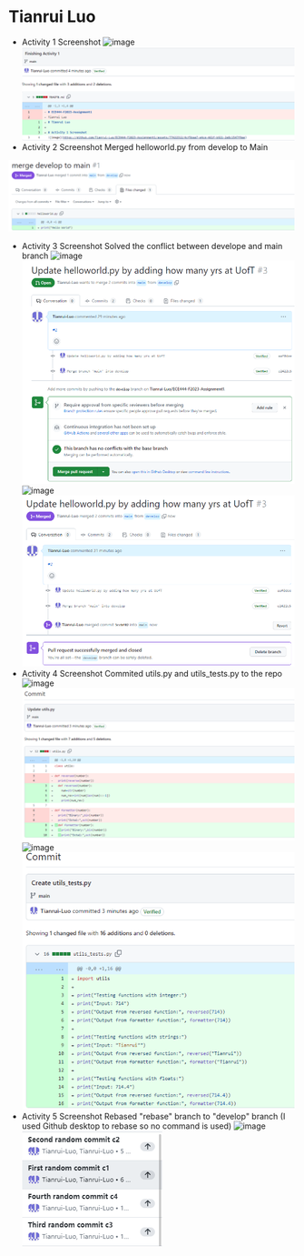 # Tianrui Luo

* Activity 1 Screenshot 
![image](https://github.com/Tianrui-Luo/ECE444-F2023-Assignment1/assets/77422312/17f679b3-c176-4664-970f-42f8abb53977)
![alt text](1.png)
* Activity 2 Screenshot
  Merged helloworld.py from develop to Main

![alt text](2.png)
* Activity 3 Screenshot
  Solved the conflict between develope and main branch
![image](https://github.com/Tianrui-Luo/ECE444-F2023-Assignment1/assets/77422312/6354bc34-1090-49aa-a24a-76b668c3bc0c)
![alt text](3.png)
![image](https://github.com/Tianrui-Luo/ECE444-F2023-Assignment1/assets/77422312/e12adb85-9f92-4c23-8133-b7b25f1c8f56)
![alt text](4.png)
* Activity 4 Screenshot
  Commited utils.py and utils_tests.py to the repo
![image](https://github.com/Tianrui-Luo/ECE444-F2023-Assignment1/assets/77422312/6795978e-023a-4d2c-b448-1b55b7cd45a7)
![alt text](5.png)
![image](https://github.com/Tianrui-Luo/ECE444-F2023-Assignment1/assets/77422312/508b7eab-f7ad-424e-9962-f3cdbf1e3d6c)
![alt text](6.png)
* Activity 5 Screenshot
  Rebased "rebase" branch to "develop" branch
  (I used Github desktop to rebase so no command is used)
![image](https://github.com/Tianrui-Luo/ECE444-F2023-Assignment1/assets/77422312/bd8bd204-33d6-45b8-9f0e-b36983634c52)
![alt text](7.png)

